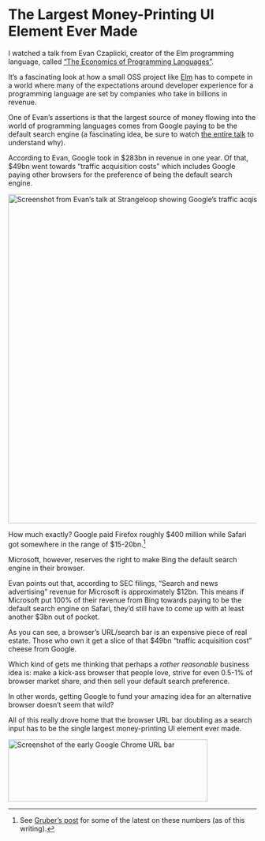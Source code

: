# The Largest Money-Printing UI Element Ever Made

I watched a talk from Evan Czaplicki, creator of the Elm programming language, called [“The Economics of Programming Languages”](https://www.youtube.com/watch?v=XZ3w_jec1v8).

It’s a fascinating look at how a small OSS project like [Elm](https://elm-lang.org/) has to compete in a world where many of the expectations around developer experience for a programming language are set by companies who take in billions in revenue.

One of Evan’s assertions is that the largest source of money flowing into the world of programming languages comes from Google paying to be the default search engine (a fascinating idea, be sure to watch [the entire talk](https://www.youtube.com/watch?v=XZ3w_jec1v8) to understand why).

According to Evan, Google took in $283bn in revenue in one year. Of that, $49bn went towards “traffic acquisition costs” which includes Google paying other browsers for the preference of being the default search engine.

<img src="https://cdn.jim-nielsen.com/blog/2023/economics-programming-language-screenshot-1.png" width="1194" height="667" alt="Screenshot from Evan’s talk at Strangeloop showing Google’s traffic acqisition of $49 billion, with Apple getting $15 billion of that and Mozilla $400 million." />

How much exactly? Google paid Firefox roughly $400 million while Safari got somewhere in the range of $15-20bn.[^1]

Microsoft, however, reserves the right to make Bing the default search engine in their browser.

Evan points out that, according to SEC filings, “Search and news advertising” revenue for Microsoft is approximately $12bn. This means if Microsoft put 100% of their revenue from Bing towards paying to be the default search engine on Safari, they’d still have to come up with at least another $3bn out of pocket.

As you can see, a browser’s URL/search bar is an expensive piece of real estate. Those who own it get a slice of that $49bn “traffic acquisition cost” cheese from Google.

Which kind of gets me thinking that perhaps a _rather reasonable_ business idea is: make a kick-ass browser that people love, strive for even 0.5-1% of browser market share, and then sell your default search preference.

In other words, getting Google to fund your amazing idea for an alternative browser doesn’t seem that wild?

All of this really drove home that the browser URL bar doubling as a search input has to be the single largest money-printing UI element ever made.

<img src="https://cdn.jim-nielsen.com/blog/2023/economics-programming-language-chrome.png" width="404" height="126" alt="Screenshot of the early Google Chrome URL bar" />

[^1]: See [Gruber’s post](https://daringfireball.net/linked/2023/10/27/google-aggregate-search-default) for some of the latest on these numbers (as of this writing).

